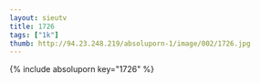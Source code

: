 ```yaml
--- 
layout: sieutv
title: 1726
tags: ["1k"]
thumb: http://94.23.248.219/absoluporn-1/image/002/1726.jpg
---
```

{% include absoluporn key="1726" %} 
